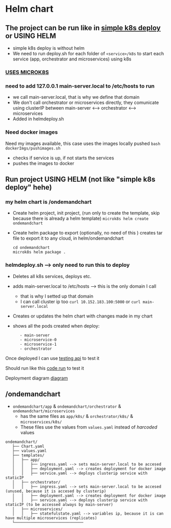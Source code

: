 # Helm chart

##  The project can be run like in [simple k8s deploy](../README.md)  or USING HELM
- simple k8s deploy is without helm
- We need to run deploy.sh for each folder of `<service>/k8s` to start each service (app, orchestrator and microservices) using k8s

### [USES MICROK8S](../microk8sandversions/README.md) 

### need to add 127.0.0.1 main-server.local to /etc/hosts to run
- we call main-server.local, that is why we define that domain
- We don't call orchestrator or microservices directly, they comunicate using clusterIP between main-server <--> orchestrator <--> microservices
- Added in helmdeploy.sh

### Need docker images
Need my images available, this case uses the images locally pushed
`bash dockerImgs/pushimages.sh `

- checks if service is up, if not starts the services
- pushes the images to docker

## Run project USING HELM (not like "simple k8s deploy" hehe)
### my helm chart is /ondemandchart
- Create helm project, init project, (run only to create the template, skip because there is already a helm template)
`microk8s helm create ondemandchart`

- Create helm package to export (optionally, no need of this )
creates tar file to export it to any cloud, in helm/ondemandchart
   ```
   cd ondemandchart
   microk8s helm package .
   ```

### helmdeploy.sh --> only need to run this to deploy
- Deletes all k8s services, deploys etc.
- adds main-server.local to /etc/hosts --> this is the only domain I call
   - that is why I setted up that domain
   - I can call cluster ip too `curl 10.152.183.100:5000` or `curl main-server.local`

- Creates or updates the helm chart with changes made in my chart
- shows all the pods created when deploy:
   ```
      - main-server
      - microservice-0
      - microservice-1
      - orchestrator 
   ```

Once deployed I can use [testing api](../codeHelpers/loginmainserver.py) to test it

Should run like this [code run](../codeHelpers/results/README.md) to test it

Deployment diagram [diagram](../codeHelpers/README.md) 

## /ondemandchart


- `ondemandchart/app` & `ondemandchart/orchestrator` & `ondemandchart/microservices`
     - has the same files as `app/k8s/` & `orchestrator/k8s/` & `microservices/k8s/`
     - These files use the values from `values.yaml` instead of *harcoded* values

```
ondemandchart/
   ├── Chart.yaml
   ├── values.yaml
   ├── templates/
   │   ├── app/
   │   │   ├── ingress.yaml --> sets main-server.local to be accesed
   │   │   ├── deployment.yaml --> creates deployment for docker image
   │   │   ├── service.yaml --> deploys clusterip service with staticIP 
   │   ├── orchestrator/
   │   │   ├── ingress.yaml --> sets main-server.local to be accesed (unused, because it is accesed by clusterip)
   │   │   ├── deployment.yaml --> creates deployment for docker image
   │   │   ├── service.yaml --> deploys clusterip service with staticIP (to be accessed always by main-server)
   │   ├── microservices/ 
   │   │   ├── statefulstate.yaml --> variables ip, because it is can have multiple microservices (replicates)
   └──────────────────────────────
```


